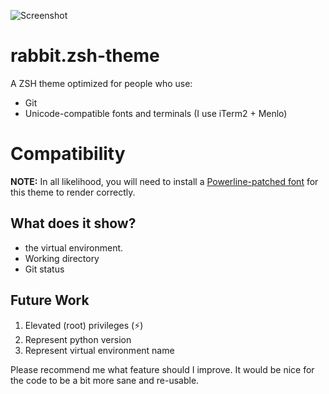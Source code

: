 ![Screenshot](https://private-user-images.githubusercontent.com/165302812/342793506-7822e850-a226-4d33-a62e-10b8c36f8257.png?jwt=eyJhbGciOiJIUzI1NiIsInR5cCI6IkpXVCJ9.eyJpc3MiOiJnaXRodWIuY29tIiwiYXVkIjoicmF3LmdpdGh1YnVzZXJjb250ZW50LmNvbSIsImtleSI6ImtleTUiLCJleHAiOjE3MTkzMzAxMDcsIm5iZiI6MTcxOTMyOTgwNywicGF0aCI6Ii8xNjUzMDI4MTIvMzQyNzkzNTA2LTc4MjJlODUwLWEyMjYtNGQzMy1hNjJlLTEwYjhjMzZmODI1Ny5wbmc_WC1BbXotQWxnb3JpdGhtPUFXUzQtSE1BQy1TSEEyNTYmWC1BbXotQ3JlZGVudGlhbD1BS0lBVkNPRFlMU0E1M1BRSzRaQSUyRjIwMjQwNjI1JTJGdXMtZWFzdC0xJTJGczMlMkZhd3M0X3JlcXVlc3QmWC1BbXotRGF0ZT0yMDI0MDYyNVQxNTM2NDdaJlgtQW16LUV4cGlyZXM9MzAwJlgtQW16LVNpZ25hdHVyZT04MGUzZWJjOTJjMmNhZjlhMjc3MDcwYWI4ZTQ1NGM4ODA1YjU3MGE0ZWIyNjhmMGJjODBjOGUzYTE0YWNmZDNiJlgtQW16LVNpZ25lZEhlYWRlcnM9aG9zdCZhY3Rvcl9pZD0wJmtleV9pZD0wJnJlcG9faWQ9MCJ9.zeU5DsmHrC_SGedY0go-ro1jOZjJzCrejpVgQEArqPE)

# rabbit.zsh-theme

A ZSH theme optimized for people who use:

- Git
- Unicode-compatible fonts and terminals (I use iTerm2 + Menlo)


# Compatibility

**NOTE:** In all likelihood, you will need to install a [Powerline-patched font](https://github.com/Lokaltog/powerline-fonts) for this theme to render correctly.

## What does it show?

- the virtual environment.
- Working directory
- Git status



## Future Work

1. Elevated (root) privileges (⚡)
2. Represent python version 
3. Represent virtual environment name

Please recommend me what feature should I improve.
It would be nice for the code to be a bit more sane and re-usable.